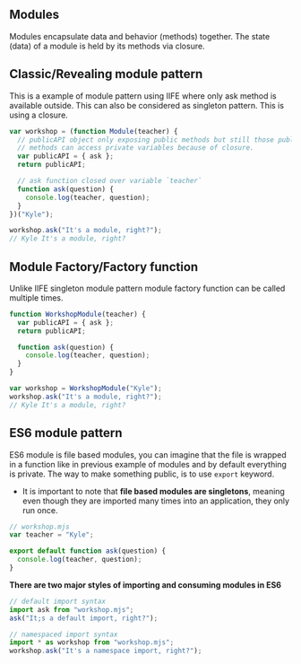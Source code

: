 ## Modules

Modules encapsulate data and behavior (methods) together. The state (data) of a module is held by its methods via closure.

## Classic/Revealing module pattern

This is a example of module pattern using IIFE where only ask method is available outside. This can also be considered as singleton pattern. This is using a closure.

```js
var workshop = (function Module(teacher) {
  // publicAPI object only exposing public methods but still those public
  // methods can access private variables because of closure.
  var publicAPI = { ask };
  return publicAPI;

  // ask function closed over variable `teacher`
  function ask(question) {
    console.log(teacher, question);
  }
})("Kyle");

workshop.ask("It's a module, right?");
// Kyle It's a module, right?
```

## Module Factory/Factory function

Unlike IIFE singleton module pattern module factory function can be called multiple times.

```js
function WorkshopModule(teacher) {
  var publicAPI = { ask };
  return publicAPI;

  function ask(question) {
    console.log(teacher, question);
  }
}

var workshop = WorkshopModule("Kyle");
workshop.ask("It's a module, right?");
// Kyle It's a module, right?
```

## ES6 module pattern

ES6 module is file based modules, you can imagine that the file is wrapped in a function like in previous example of modules and by default everything is private. The way to make something public, is to use `export` keyword.

- It is important to note that **file based modules are singletons**, meaning even though they are imported many times into an application, they only run once.

```js
// workshop.mjs
var teacher = "Kyle";

export default function ask(question) {
  console.log(teacher, question);
}
```

**There are two major styles of importing and consuming modules in ES6**

```js
// default import syntax
import ask from "workshop.mjs";
ask("It;s a default import, right?");

// namespaced import syntax
import * as workshop from "workshop.mjs";
workshop.ask("It's a namespace import, right?");
```
